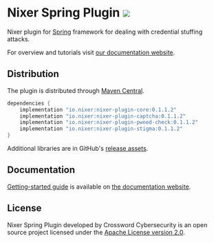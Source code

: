# Nixer Spring Plugin ![](https://github.com/nixer-io/nixer-spring-plugin/workflows/Java%20CI/badge.svg)

Nixer plugin for [Spring](https://github.com/spring-projects/spring-framework) framework for dealing with credential stuffing attacks.

For overview and tutorials visit [our documentation website](https://nixer-io.github.io/).

## Distribution

The plugin is distributed through [Maven Central](https://mvnrepository.com/artifact/io.nixer).

```groovy
dependencies {
    implementation "io.nixer:nixer-plugin-core:0.1.1.2"
    implementation "io.nixer:nixer-plugin-captcha:0.1.1.2"
    implementation "io.nixer:nixer-plugin-pwned-check:0.1.1.2"
    implementation "io.nixer:nixer-plugin-stigma:0.1.1.2"
}
```

Additional libraries are in GitHub's [release assets](https://github.com/nixer-io/nixer-spring-plugin/releases/latest).

## Documentation

[Getting-started guide](https://nixer-io.github.io/getting-started/) is available on [the documentation website](https://nixer-io.github.io/).

## License

Nixer Spring Plugin developed by Crossword Cybersecurity is an open source project licensed under the 
[Apache License version 2.0](https://www.apache.org/licenses/LICENSE-2.0).
